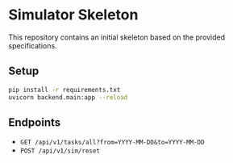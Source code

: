 # Simulator Skeleton

This repository contains an initial skeleton based on the provided specifications.

## Setup

```bash
pip install -r requirements.txt
uvicorn backend.main:app --reload
```

## Endpoints

- `GET /api/v1/tasks/all?from=YYYY-MM-DD&to=YYYY-MM-DD`
- `POST /api/v1/sim/reset`
